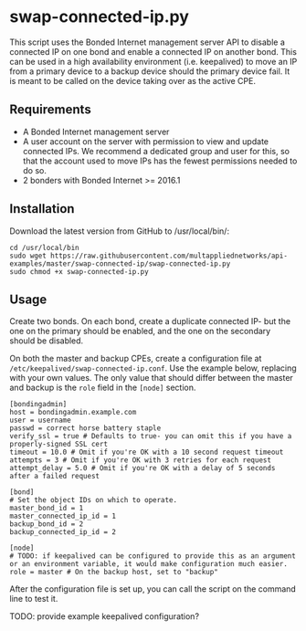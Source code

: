 # swap-connected-ip.py

This script uses the Bonded Internet management server API to disable a connected IP on one bond and enable a connected IP on another bond. This can be used in a high availability environment (i.e. keepalived) to move an IP from a primary device to a backup device should the primary device fail. It is meant to be called on the device taking over as the active CPE.

## Requirements

* A Bonded Internet management server
* A user account on the server with permission to view and update connected IPs. We recommend a dedicated group and user for this, so that the account used to move IPs has the fewest permissions needed to do so.
* 2 bonders with Bonded Internet >= 2016.1

## Installation

Download the latest version from GitHub to /usr/local/bin/:

```
cd /usr/local/bin
sudo wget https://raw.githubusercontent.com/multappliednetworks/api-examples/master/swap-connected-ip/swap-connected-ip.py
sudo chmod +x swap-connected-ip.py
```

## Usage

Create two bonds. On each bond, create a duplicate connected IP- but the one on the primary should be enabled, and the one on the secondary should be disabled.

On both the master and backup CPEs, create a configuration file at ```/etc/keepalived/swap-connected-ip.conf```. Use the example below, replacing with your own values. The only value that should differ between the master and backup is the ```role``` field in the ```[node]``` section.

```
[bondingadmin]
host = bondingadmin.example.com
user = username
passwd = correct horse battery staple
verify_ssl = true # Defaults to true- you can omit this if you have a properly-signed SSL cert
timeout = 10.0 # Omit if you're OK with a 10 second request timeout
attempts = 3 # Omit if you're OK with 3 retries for each request
attempt_delay = 5.0 # Omit if you're OK with a delay of 5 seconds after a failed request

[bond]
# Set the object IDs on which to operate.
master_bond_id = 1
master_connected_ip_id = 1
backup_bond_id = 2
backup_connected_ip_id = 2

[node]
# TODO: if keepalived can be configured to provide this as an argument or an environment variable, it would make configuration much easier.
role = master # On the backup host, set to "backup"
```

After the configuration file is set up, you can call the script on the command line to test it.

TODO: provide example keepalived configuration?
